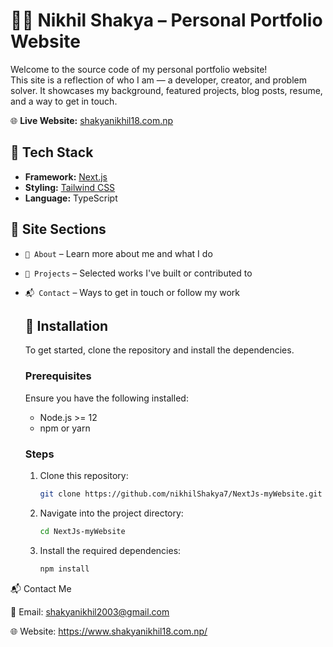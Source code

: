 # 👨‍💻 Nikhil Shakya – Personal Portfolio Website


Welcome to the source code of my personal portfolio website!  
This site is a reflection of who I am — a developer, creator, and problem solver. It showcases my background, featured projects, blog posts, resume, and a way to get in touch. 

🌐 **Live Website:** [shakyanikhil18.com.np](https://www.shakyanikhil18.com.np/)



## 🚀 Tech Stack

- **Framework:** [Next.js](https://nextjs.org/)
- **Styling:** [Tailwind CSS](https://tailwindcss.com/)
- **Language:** TypeScript
  

## 📁 Site Sections

- `👋 About` – Learn more about me and what I do  
- `💼 Projects` – Selected works I've built or contributed to  
- `📬 Contact` – Ways to get in touch or follow my work


  ## 🔧 Installation
  
  To get started, clone the repository and install the dependencies.
  
  ### Prerequisites
  Ensure you have the following installed:
  - Node.js >= 12
  - npm or yarn
  
  ### Steps
  1. Clone this repository:
     ```bash
     git clone https://github.com/nikhilShakya7/NextJs-myWebsite.git
     ```
  2. Navigate into the project directory:
     ```bash
     cd NextJs-myWebsite
     ```
  3. Install the required dependencies:
     ```bash
     npm install
     ```
     

📬 Contact Me

📧 Email: shakyanikhil2003@gmail.com

🌐 Website: https://www.shakyanikhil18.com.np/


  
